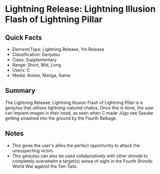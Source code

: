 # Lightning Release: Lightning Illusion Flash of Lightning Pillar

## Quick Facts
- Element/Type: Lightning Release, Yin Release
- Classification: Genjutsu
- Class: Supplementary
- Range: Short, Mid, Long
- Users: C
- Media: Anime, Manga, Game

## Summary
The Lightning Release: Lightning Illusion Flash of Lightning Pillar is a genjutsu that utilises lightning-natured chakra. Once this is done, the user can implant images in their head, as seen when C made Jūgo see Sasuke getting smashed into the ground by the Fourth Raikage.

## Notes
- This gives the user's allies the perfect opportunity to attack the unsuspecting victim.
- This genjutsu can also be used collaboratively with other shinobi to completely overwhelm a target(s) sense of sight in the Fourth Shinobi World War against the Ten-Tails.
